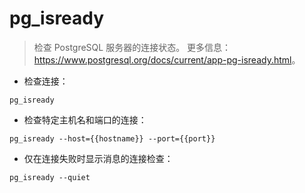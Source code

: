 # pg_isready

> 检查 PostgreSQL 服务器的连接状态。
> 更多信息：<https://www.postgresql.org/docs/current/app-pg-isready.html>。

- 检查连接：

`pg_isready`

- 检查特定主机名和端口的连接：

`pg_isready --host={{hostname}} --port={{port}}`

- 仅在连接失败时显示消息的连接检查：

`pg_isready --quiet`